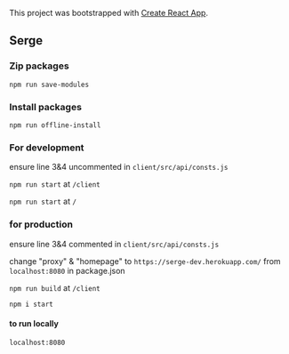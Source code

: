 This project was bootstrapped with [Create React App](https://github.com/facebook/create-react-app).

## Serge

### Zip packages 
`npm run save-modules`

### Install packages 
`npm run offline-install`

### For development
ensure line 3&4 uncommented in `client/src/api/consts.js`

`npm run start` at `/client`

`npm run start` at `/`

### for production
ensure line 3&4 commented in `client/src/api/consts.js`

change "proxy" & "homepage" to `https://serge-dev.herokuapp.com/` from `localhost:8080` in package.json

`npm run build` at `/client`

`npm i start`

#### to run locally
`localhost:8080`

